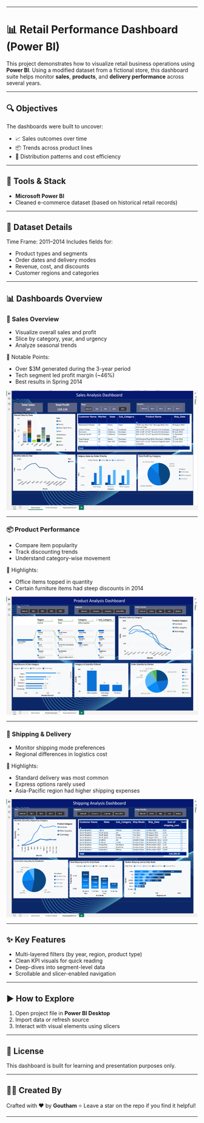 
---

# 📊 Retail Performance Dashboard (Power BI)

This project demonstrates how to visualize retail business operations using **Power BI**. Using a modified dataset from a fictional store, this dashboard suite helps monitor **sales**, **products**, and **delivery performance** across several years.

---

## 🔍 Objectives

The dashboards were built to uncover:

* 📈 Sales outcomes over time
* 📦 Trends across product lines
* 🚚 Distribution patterns and cost efficiency

---

## 🧰 Tools & Stack

* **Microsoft Power BI**
* Cleaned e-commerce dataset (based on historical retail records)

---

## 📁 Dataset Details

Time Frame: 2011–2014
Includes fields for:

* Product types and segments
* Order dates and delivery modes
* Revenue, cost, and discounts
* Customer regions and categories

---

## 📊 Dashboards Overview

### 🔹 Sales Overview

* Visualize overall sales and profit
* Slice by category, year, and urgency
* Analyze seasonal trends

🧠 Notable Points:

* Over \$3M generated during the 3-year period
* Tech segment led profit margin (\~46%)
* Best results in Spring 2014

![Sales Overview](https://github.com/gouthamjammi/dashboards_stores_powerbi/blob/main/SALES%20ANALYSIS.png)

---

### 📦 Product Performance

* Compare item popularity
* Track discounting trends
* Understand category-wise movement

🧠 Highlights:

* Office items topped in quantity
* Certain furniture items had steep discounts in 2014

![Product Overview](https://github.com/gouthamjammi/dashboards_stores_powerbi/blob/main/PRODUCT%20ANALYSIS.png)

---

### 🚚 Shipping & Delivery

* Monitor shipping mode preferences
* Regional differences in logistics cost

🧠 Highlights:

* Standard delivery was most common
* Express options rarely used
* Asia-Pacific region had higher shipping expenses

![Shipping Overview](https://github.com/gouthamjammi/dashboards_stores_powerbi/blob/main/SHIPPING%20DASHBOARD.png)

---

## ✨ Key Features

* Multi-layered filters (by year, region, product type)
* Clean KPI visuals for quick reading
* Deep-dives into segment-level data
* Scrollable and slicer-enabled navigation

---

## ▶️ How to Explore

1. Open project file in **Power BI Desktop**
2. Import data or refresh source
3. Interact with visual elements using slicers

---

## 🔖 License

This dashboard is built for learning and presentation purposes only.

---

## 👨‍💻 Created By

Crafted with ❤️ by **Goutham**
⭐ Leave a star on the repo if you find it helpful!

---


